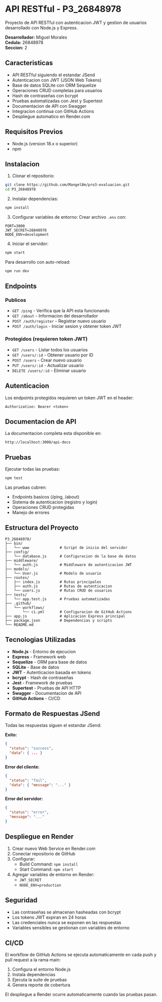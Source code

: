 # API RESTful - P3_26848978

Proyecto de API RESTful con autenticacion JWT y gestion de usuarios desarrollado con Node.js y Express.

**Desarrollador:** Miguel Morales  
**Cedula:** 26848978  
**Seccion:** 2

## Caracteristicas

- API RESTful siguiendo el estandar JSend
- Autenticacion con JWT (JSON Web Tokens)
- Base de datos SQLite con ORM Sequelize
- Operaciones CRUD completas para usuarios
- Hash de contraseñas con bcrypt
- Pruebas automatizadas con Jest y Supertest
- Documentacion de API con Swagger
- Integracion continua con GitHub Actions
- Despliegue automatico en Render.com

## Requisitos Previos

- Node.js (version 18.x o superior)
- npm

## Instalacion

1. Clonar el repositorio:
```bash
git clone https://github.com/Mangel8m/pro3-evaluacion.git
cd P3_26848978
```

2. Instalar dependencias:
```bash
npm install
```

3. Configurar variables de entorno:
Crear archivo `.env` con:
```
PORT=3000
JWT_SECRET=26848978
NODE_ENV=development
```

4. Iniciar el servidor:
```bash
npm start
```

Para desarrollo con auto-reload:
```bash
npm run dev
```

## Endpoints

### Publicos

- `GET /ping` - Verifica que la API esta funcionando
- `GET /about` - Informacion del desarrollador
- `POST /auth/register` - Registrar nuevo usuario
- `POST /auth/login` - Iniciar sesion y obtener token JWT

### Protegidos (requieren token JWT)

- `GET /users` - Listar todos los usuarios
- `GET /users/:id` - Obtener usuario por ID
- `POST /users` - Crear nuevo usuario
- `PUT /users/:id` - Actualizar usuario
- `DELETE /users/:id` - Eliminar usuario

## Autenticacion

Los endpoints protegidos requieren un token JWT en el header:
```
Authorization: Bearer <token>
```

## Documentacion de API

La documentacion completa esta disponible en:
```
http://localhost:3000/api-docs
```

## Pruebas

Ejecutar todas las pruebas:
```bash
npm test
```

Las pruebas cubren:
- Endpoints basicos (/ping, /about)
- Sistema de autenticacion (registro y login)
- Operaciones CRUD protegidas
- Manejo de errores

## Estructura del Proyecto

```
P3_26848978/
├── bin/
│   └── www              # Script de inicio del servidor
├── config/
│   └── database.js      # Configuracion de la base de datos
├── middleware/
│   └── auth.js          # Middleware de autenticacion JWT
├── models/
│   └── User.js          # Modelo de usuario
├── routes/
│   ├── index.js         # Rutas principales
│   ├── auth.js          # Rutas de autenticacion
│   └── users.js         # Rutas CRUD de usuarios
├── tests/
│   └── app.test.js      # Pruebas automatizadas
├── .github/
│   └── workflows/
│       └── ci.yml       # Configuracion de GitHub Actions
├── app.js               # Aplicacion Express principal
├── package.json         # Dependencias y scripts
└── README.md
```

## Tecnologias Utilizadas

- **Node.js** - Entorno de ejecucion
- **Express** - Framework web
- **Sequelize** - ORM para base de datos
- **SQLite** - Base de datos
- **JWT** - Autenticacion basada en tokens
- **bcrypt** - Hash de contraseñas
- **Jest** - Framework de pruebas
- **Supertest** - Pruebas de API HTTP
- **Swagger** - Documentacion de API
- **GitHub Actions** - CI/CD

## Formato de Respuestas JSend

Todas las respuestas siguen el estandar JSend:

**Exito:**
```json
{
  "status": "success",
  "data": { ... }
}
```

**Error del cliente:**
```json
{
  "status": "fail",
  "data": { "message": "..." }
}
```

**Error del servidor:**
```json
{
  "status": "error",
  "message": "..."
}
```

## Despliegue en Render

1. Crear nuevo Web Service en Render.com
2. Conectar repositorio de GitHub
3. Configurar:
   - Build Command: `npm install`
   - Start Command: `npm start`
4. Agregar variables de entorno en Render:
   - `JWT_SECRET`
   - `NODE_ENV=production`

## Seguridad

- Las contraseñas se almacenan hasheadas con bcrypt
- Los tokens JWT expiran en 24 horas
- Las credenciales nunca se exponen en las respuestas
- Variables sensibles se gestionan con variables de entorno

## CI/CD

El workflow de GitHub Actions se ejecuta automaticamente en cada push y pull request a la rama main:

1. Configura el entorno Node.js
2. Instala dependencias
3. Ejecuta la suite de pruebas
4. Genera reporte de cobertura

El despliegue a Render ocurre automaticamente cuando las pruebas pasan.
